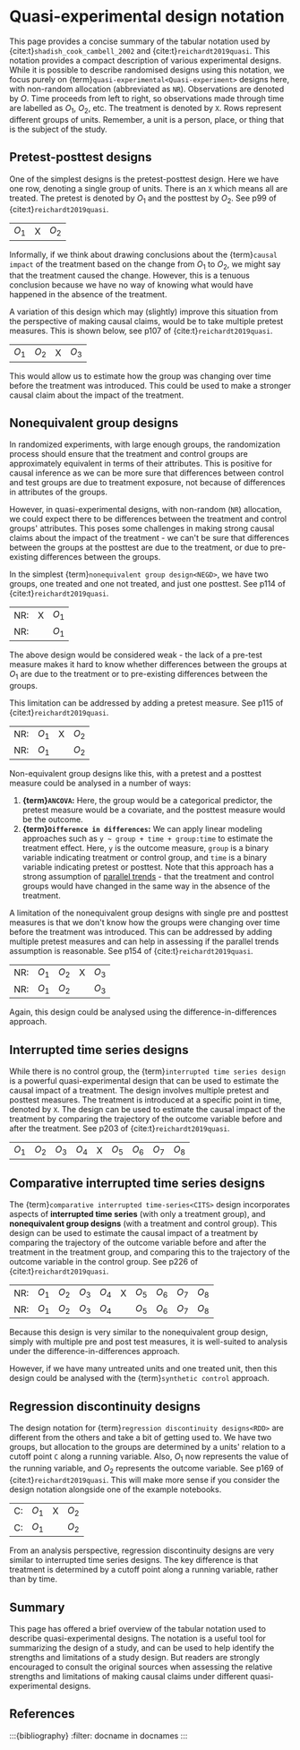 # Quasi-experimental design notation

This page provides a concise summary of the tabular notation used by {cite:t}`shadish_cook_cambell_2002` and {cite:t}`reichardt2019quasi`. This notation provides a compact description of various experimental designs. While it is possible to describe randomised designs using this notation, we focus purely on {term}`quasi-experimental<Quasi-experiment>` designs here, with non-random allocation (abbreviated as `NR`). Observations are denoted by $O$. Time proceeds from left to right, so observations made through time are labelled as $O_1$, $O_2$, etc. The treatment is denoted by `X`. Rows represent different groups of units. Remember, a unit is a person, place, or thing that is the subject of the study.

## Pretest-posttest designs

One of the simplest designs is the pretest-posttest design. Here we have one row, denoting a single group of units. There is an `X` which means all are treated. The pretest is denoted by $O_1$ and the posttest by $O_2$. See p99 of {cite:t}`reichardt2019quasi`.

|    |   |    |
|----|---|----|
$O_1$ | X | $O_2$ |

Informally, if we think about drawing conclusions about the {term}`causal impact` of the treatment based on the change from $O_1$ to $O_2$, we might say that the treatment caused the change. However, this is a tenuous conclusion because we have no way of knowing what would have happened in the absence of the treatment.

A variation of this design which may (slightly) improve this situation from the perspective of making causal claims, would be to take multiple pretest measures. This is shown below, see p107 of {cite:t}`reichardt2019quasi`.

|    |  |   |    |
|----|--|---|----|
$O_1$ | $O_2$ | X | $O_3$ |

This would allow us to estimate how the group was changing over time before the treatment was introduced. This could be used to make a stronger causal claim about the impact of the treatment.

## Nonequivalent group designs

In randomized experiments, with large enough groups, the randomization process should ensure that the treatment and control groups are approximately equivalent in terms of their attributes. This is positive for causal inference as we can be more sure that differences between control and test groups are due to treatment exposure, not because of differences in attributes of the groups.

However, in quasi-experimental designs, with non-random (`NR`) allocation, we could expect there to be differences between the treatment and control groups' attributes. This poses some challenges in making strong causal claims about the impact of the treatment - we can't be sure that differences between the groups at the posttest are due to the treatment, or due to pre-existing differences between the groups.

In the simplest {term}`nonequivalent group design<NEGD>`, we have two groups, one treated and one not treated, and just one posttest. See p114 of {cite:t}`reichardt2019quasi`.

|     |   |    |
|-----|---|----|
| NR: | X | $O_1$ |
| NR: |   | $O_1$ |

The above design would be considered weak - the lack of a pre-test measure makes it hard to know whether differences between the groups at $O_1$ are due to the treatment or to pre-existing differences between the groups.

This limitation can be addressed by adding a pretest measure. See p115 of {cite:t}`reichardt2019quasi`.

|     |    |   |    |
|-----|----|---|----|
| NR: | $O_1$ | X | $O_2$ |
| NR: | $O_1$ |   | $O_2$ |

Non-equivalent group designs like this, with a pretest and a posttest measure could be analysed in a number of ways:
1. **{term}`ANCOVA`:** Here, the group would be a categorical predictor, the pretest measure would be a covariate, and the posttest measure would be the outcome.
2. **{term}`Difference in differences`:** We can apply linear modeling approaches such as `y ~ group + time + group:time` to estimate the treatment effect. Here, `y` is the outcome measure, `group` is a binary variable indicating treatment or control group, and `time` is a binary variable indicating pretest or posttest. Note that this approach has a strong assumption of [parallel trends](https://en.wikipedia.org/wiki/Difference_in_differences#Assumptions) - that the treatment and control groups would have changed in the same way in the absence of the treatment.

A limitation of the nonequivalent group designs with single pre and posttest measures is that we don't know how the groups were changing over time before the treatment was introduced. This can be addressed by adding multiple pretest measures and can help in assessing if the parallel trends assumption is reasonable. See p154 of {cite:t}`reichardt2019quasi`.

|     |    |   | |    |
|-----|----|---|-|----|
| NR: | $O_1$ | $O_2$ | X | $O_3$ |
| NR: | $O_1$ | $O_2$ |   | $O_3$ |

Again, this design could be analysed using the difference-in-differences approach.

## Interrupted time series designs

While there is no control group, the {term}`interrupted time series design` is a powerful quasi-experimental design that can be used to estimate the causal impact of a treatment. The design involves multiple pretest and posttest measures. The treatment is introduced at a specific point in time, denoted by `X`. The design can be used to estimate the causal impact of the treatment by comparing the trajectory of the outcome variable before and after the treatment. See p203 of {cite:t}`reichardt2019quasi`.

|     |    |   |    |   |    |    |    |    |
|-----|----|---|----|---|----|----|----|----|
| $O_1$ | $O_2$ | $O_3$ | $O_4$ | X | $O_5$ | $O_6$ | $O_7$ | $O_8$ |

## Comparative interrupted time series designs

The {term}`comparative interrupted time-series<CITS>` design incorporates aspects of **interrupted time series** (with only a treatment group), and **nonequivalent group designs** (with a treatment and control group). This design can be used to estimate the causal impact of a treatment by comparing the trajectory of the outcome variable before and after the treatment in the treatment group, and comparing this to the trajectory of the outcome variable in the control group. See p226 of {cite:t}`reichardt2019quasi`.

|     |    |   |    |   |    |    |    |    | |
|-----|----|---|----|---|----|----|----|----|-|
| NR: | $O_1$ | $O_2$ | $O_3$ | $O_4$ | X | $O_5$ | $O_6$ | $O_7$ | $O_8$ |
| NR: | $O_1$ | $O_2$ | $O_3$ | $O_4$ |   | $O_5$ | $O_6$ | $O_7$ | $O_8$ |


Because this design is very similar to the nonequivalent group design, simply with multiple pre and post test measures, it is well-suited to analysis under the difference-in-differences approach.

However, if we have many untreated units and one treated unit, then this design could be analysed with the {term}`synthetic control` approach.

## Regression discontinuity designs

The design notation for {term}`regression discontinuity designs<RDD>` are different from the others and take a bit of getting used to. We have two groups, but allocation to the groups are determined by a units' relation to a cutoff point `C` along a running variable. Also, $O_1$ now represents the value of the running variable, and $O_2$ represents the outcome variable. See p169 of {cite:t}`reichardt2019quasi`. This will make more sense if you consider the design notation alongside one of the example notebooks.

|     |    |   |    |
|-----|----|---|----|
| C: | $O_1$ | X | $O_2$ |
| C: | $O_1$ |   | $O_2$ |

From an analysis perspective, regression discontinuity designs are very similar to interrupted time series designs. The key difference is that treatment is determined by a cutoff point along a running variable, rather than by time.

## Summary
This page has offered a brief overview of the tabular notation used to describe quasi-experimental designs. The notation is a useful tool for summarizing the design of a study, and can be used to help identify the strengths and limitations of a study design. But readers are strongly encouraged to consult the original sources when assessing the relative strengths and limitations of making causal claims under different quasi-experimental designs.

## References
:::{bibliography}
:filter: docname in docnames
:::
